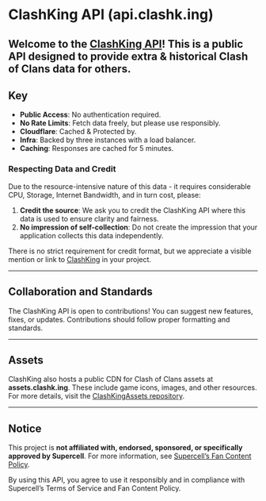 # ClashKing API (api.clashk.ing)

Welcome to the [ClashKing API](https://api.clashk.ing)! This is a public API designed to provide extra & historical **Clash of Clans** data for others. 
---

## Key
- **Public Access**: No authentication required.  
- **No Rate Limits**: Fetch data freely, but please use responsibly.  
- **Cloudflare**: Cached & Protected by.
- **Infra**: Backed by three instances with a load balancer.
- **Caching**: Responses are cached for 5 minutes.  

### Respecting Data and Credit
Due to the resource-intensive nature of this data - it requires considerable CPU, Storage, Internet Bandwidth, and in turn cost, please:
1. **Credit the source**: We ask you to credit the ClashKing API where this data is used to ensure clarity and fairness.  
2. **No impression of self-collection**: Do not create the impression that your application collects this data independently.  

There is no strict requirement for credit format, but we appreciate a visible mention or link to [ClashKing](https://clashk.ing) in your project.

---

## Collaboration and Standards

The ClashKing API is open to contributions! You can suggest new features, fixes, or updates. Contributions should follow proper formatting and standards.  

---

## Assets

ClashKing also hosts a public CDN for Clash of Clans assets at **assets.clashk.ing**. These include game icons, images, and other resources. For more details, visit the [ClashKingAssets repository](https://github.com/ClashKingInc/ClashKingAssets).

---

## Notice

This project is **not affiliated with, endorsed, sponsored, or specifically approved by Supercell**. For more information, see [Supercell’s Fan Content Policy](https://supercell.com/en/fan-content-policy/).  

By using this API, you agree to use it responsibly and in compliance with Supercell’s Terms of Service and Fan Content Policy.
